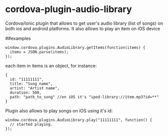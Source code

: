 # cordova-plugin-audio-library
Cordova/Ionic plugin that allows to get user's audio library (list of songs) on both ios and android platforms. It also allows to play an item on iOS device

##examples
```
window.cordova.plugins.AudioLibrary.getItems(function(items) {
  items = JSON.parse(items);
});
```

each item in items is an object, for instance:
```
{
  id: "11111111",
  title: "Song name",
  artist: "Artist name",
  duration: 500,
  path: "path_to_song" //on iOS it's "ipod-library://item.mp3?id=**"
}
```

Plugin also allows to play songs on iOS using it's id:
```
window.cordova.plugins.AudioLibrary.play("11111111", function() {
  // started playing.
});
```
